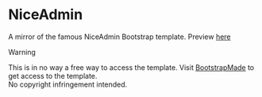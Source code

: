 # NiceAdmin
A mirror of the famous NiceAdmin Bootstrap template. Preview [here](https://pkhuwng.github.io/NiceAdmin/)

> [!WARNING]  
> This is in no way a free way to access the template. Visit [BootstrapMade](https://bootstrapmade.com/nice-admin-bootstrap-admin-html-template/) to get access to the template.<br>
> No copyright infringement intended.
